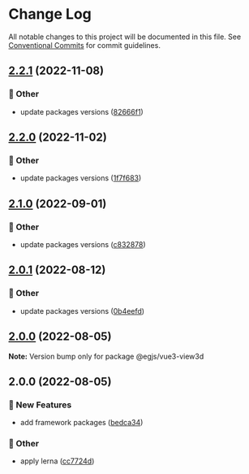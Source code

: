 # Change Log

All notable changes to this project will be documented in this file.
See [Conventional Commits](https://conventionalcommits.org) for commit guidelines.

## [2.2.1](https://github.com/naver/egjs-view3d/compare/@egjs/vue3-view3d@2.2.0...@egjs/vue3-view3d@2.2.1) (2022-11-08)


### :mega: Other

* update packages versions ([82666f1](https://github.com/naver/egjs-view3d/commit/82666f130836869428006135de36efacdf2898c7))



## [2.2.0](https://github.com/naver/egjs-view3d/compare/@egjs/vue3-view3d@2.1.0...@egjs/vue3-view3d@2.2.0) (2022-11-02)


### :mega: Other

* update packages versions ([1f7f683](https://github.com/naver/egjs-view3d/commit/1f7f68345783fd03f812778ed2d4a8c7cf34d487))



## [2.1.0](https://github.com/naver/egjs-view3d/compare/@egjs/vue3-view3d@2.0.1...@egjs/vue3-view3d@2.1.0) (2022-09-01)


### :mega: Other

* update packages versions ([c832878](https://github.com/naver/egjs-view3d/commit/c8328786f05cf357a07893c489cd4ecf020f6031))



## [2.0.1](https://github.com/naver/egjs-view3d/compare/@egjs/vue3-view3d@2.0.0...@egjs/vue3-view3d@2.0.1) (2022-08-12)


### :mega: Other

* update packages versions ([0b4eefd](https://github.com/naver/egjs-view3d/commit/0b4eefd87b4e96e99c7ed45ffd9badeb943bd612))



## [2.0.0](https://github.com/naver/egjs-view3d/compare/@egjs/vue3-view3d@2.0.0...@egjs/vue3-view3d@2.0.0) (2022-08-05)

**Note:** Version bump only for package @egjs/vue3-view3d





## 2.0.0 (2022-08-05)


### :rocket: New Features

* add framework packages ([bedca34](https://github.com/naver/egjs-view3d/commit/bedca3419fd223b3089f21aa13a3538dc86c831f))


### :mega: Other

* apply lerna ([cc7724d](https://github.com/naver/egjs-view3d/commit/cc7724d3549eb47a5cf9fd5f7167f862a4c1d6ba))
